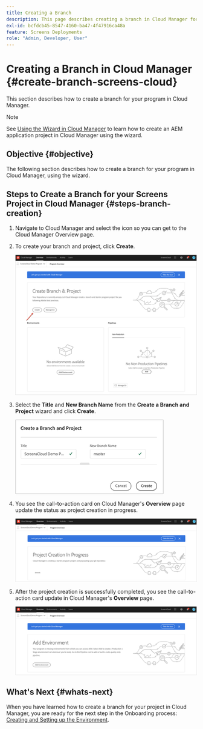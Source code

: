```yaml
---
title: Creating a Branch
description: This page describes creating a branch in Cloud Manager for Screens as a Cloud Service.
exl-id: bcfdcb45-8547-4160-ba47-4f47916ca48a
feature: Screens Deployments
role: "Admin, Developer, User"
---
```

# Creating a Branch in Cloud Manager {#create-branch-screens-cloud}

This section describes how to create a branch for your program in Cloud Manager.

>[!NOTE]
>See [Using the Wizard in Cloud Manager](https://experienceleague.adobe.com/docs/experience-manager-cloud-service/content/implementing/using-cloud-manager/create-application-project/using-the-wizard.html) to learn how to create an AEM application project in Cloud Manager using the wizard.

## Objective {#objective}

The following section describes how to create a branch for your program in Cloud Manager, using the wizard.

## Steps to Create a Branch for your Screens Project in Cloud Manager {#steps-branch-creation}

1. Navigate to Cloud Manager and select the icon so you can get to the Cloud Manager Overview page.
 
1. To create your branch and project, click **Create**.

   ![image](/help/screens-cloud/assets/onboarding/create-branch1.png)
 
1. Select the **Title** and **New Branch Name** from the **Create a Branch and Project** wizard and click **Create**.

   ![image](/help/screens-cloud/assets/onboarding/create-branch2.png)
 
1. You see the call-to-action card on Cloud Manager's **Overview** page update the status as project creation in progress.

    ![image](/help/screens-cloud/assets/onboarding/create-branch3.png)
 
1. After the project creation is successfully completed, you see the call-to-action card update in Cloud Manager's **Overview** page.  

   ![image](/help/screens-cloud/assets/onboarding/create-branch4.png)

## What's Next {#whats-next}

When you have learned how to create a branch for your project in Cloud Manager, you are ready for the next step in the Onboarding process: [Creating and Setting up the Environment](/help/screens-cloud/onboarding-screens-cloud/creating-an-environment.md).
